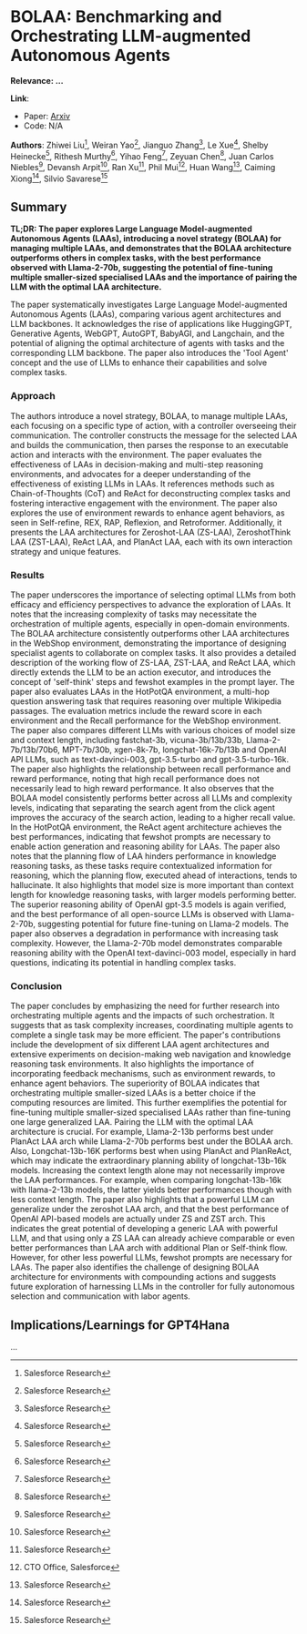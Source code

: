 <!--- Created using: ... --->
<!--- Based on: 100.0% of the Paper --->
<!--- Reviewed: False --->
# BOLAA: Benchmarking and Orchestrating LLM-augmented Autonomous Agents

**Relevance: ...**

**Link**:
- Paper: [Arxiv](http://arxiv.org/pdf/2308.05960v1)
- Code: N/A

**Authors**: Zhiwei Liu[^1], Weiran Yao[^1], Jianguo Zhang[^1], Le Xue[^1], Shelby Heinecke[^1], Rithesh Murthy[^1], Yihao Feng[^1], Zeyuan Chen[^1], Juan Carlos Niebles[^1], Devansh Arpit[^1], Ran Xu[^1], Phil Mui[^2], Huan Wang[^1], Caiming Xiong[^1], Silvio Savarese[^1]

[^1]: Salesforce Research
[^2]: CTO Office, Salesforce

## Summary

**TL;DR: The paper explores Large Language Model-augmented Autonomous Agents (LAAs), introducing a novel strategy (BOLAA) for managing multiple LAAs, and demonstrates that the BOLAA architecture outperforms others in complex tasks, with the best performance observed with Llama-2-70b, suggesting the potential of fine-tuning multiple smaller-sized specialised LAAs and the importance of pairing the LLM with the optimal LAA architecture.**

The paper systematically investigates Large Language Model-augmented Autonomous Agents (LAAs), comparing various agent architectures and LLM backbones. It acknowledges the rise of applications like HuggingGPT, Generative Agents, WebGPT, AutoGPT, BabyAGI, and Langchain, and the potential of aligning the optimal architecture of agents with tasks and the corresponding LLM backbone. The paper also introduces the 'Tool Agent' concept and the use of LLMs to enhance their capabilities and solve complex tasks.

### Approach

The authors introduce a novel strategy, BOLAA, to manage multiple LAAs, each focusing on a specific type of action, with a controller overseeing their communication. The controller constructs the message for the selected LAA and builds the communication, then parses the response to an executable action and interacts with the environment. The paper evaluates the effectiveness of LAAs in decision-making and multi-step reasoning environments, and advocates for a deeper understanding of the effectiveness of existing LLMs in LAAs. It references methods such as Chain-of-Thoughts (CoT) and ReAct for deconstructing complex tasks and fostering interactive engagement with the environment. The paper also explores the use of environment rewards to enhance agent behaviors, as seen in Self-refine, REX, RAP, Reflexion, and Retroformer. Additionally, it presents the LAA architectures for Zeroshot-LAA (ZS-LAA), ZeroshotThink LAA (ZST-LAA), ReAct LAA, and PlanAct LAA, each with its own interaction strategy and unique features.

### Results

The paper underscores the importance of selecting optimal LLMs from both efficacy and efficiency perspectives to advance the exploration of LAAs. It notes that the increasing complexity of tasks may necessitate the orchestration of multiple agents, especially in open-domain environments. The BOLAA architecture consistently outperforms other LAA architectures in the WebShop environment, demonstrating the importance of designing specialist agents to collaborate on complex tasks. It also provides a detailed description of the working flow of ZS-LAA, ZST-LAA, and ReAct LAA, which directly extends the LLM to be an action executor, and introduces the concept of 'self-think' steps and fewshot examples in the prompt layer. The paper also evaluates LAAs in the HotPotQA environment, a multi-hop question answering task that requires reasoning over multiple Wikipedia passages. The evaluation metrics include the reward score in each environment and the Recall performance for the WebShop environment. The paper also compares different LLMs with various choices of model size and context length, including fastchat-3b, vicuna-3b/13b/33b, Llama-2-7b/13b/70b6, MPT-7b/30b, xgen-8k-7b, longchat-16k-7b/13b and OpenAI API LLMs, such as text-davinci-003, gpt-3.5-turbo and gpt-3.5-turbo-16k. The paper also highlights the relationship between recall performance and reward performance, noting that high recall performance does not necessarily lead to high reward performance. It also observes that the BOLAA model consistently performs better across all LLMs and complexity levels, indicating that separating the search agent from the click agent improves the accuracy of the search action, leading to a higher recall value. In the HotPotQA environment, the ReAct agent architecture achieves the best performances, indicating that fewshot prompts are necessary to enable action generation and reasoning ability for LAAs. The paper also notes that the planning flow of LAA hinders performance in knowledge reasoning tasks, as these tasks require contextualized information for reasoning, which the planning flow, executed ahead of interactions, tends to hallucinate. It also highlights that model size is more important than context length for knowledge reasoning tasks, with larger models performing better. The superior reasoning ability of OpenAI gpt-3.5 models is again verified, and the best performance of all open-source LLMs is observed with Llama-2-70b, suggesting potential for future fine-tuning on Llama-2 models. The paper also observes a degradation in performance with increasing task complexity. However, the Llama-2-70b model demonstrates comparable reasoning ability with the OpenAI text-davinci-003 model, especially in hard questions, indicating its potential in handling complex tasks.

### Conclusion

The paper concludes by emphasizing the need for further research into orchestrating multiple agents and the impacts of such orchestration. It suggests that as task complexity increases, coordinating multiple agents to complete a single task may be more efficient. The paper's contributions include the development of six different LAA agent architectures and extensive experiments on decision-making web navigation and knowledge reasoning task environments. It also highlights the importance of incorporating feedback mechanisms, such as environment rewards, to enhance agent behaviors. The superiority of BOLAA indicates that orchestrating multiple smaller-sized LAAs is a better choice if the computing resources are limited. This further exemplifies the potential for fine-tuning multiple smaller-sized specialised LAAs rather than fine-tuning one large generalized LAA. Pairing the LLM with the optimal LAA architecture is crucial. For example, Llama-2-13b performs best under PlanAct LAA arch while Llama-2-70b performs best under the BOLAA arch. Also, Longchat-13b-16K performs best when using PlanAct and PlanReAct, which may indicate the extraordinary planning ability of longchat-13b-16k models. Increasing the context length alone may not necessarily improve the LAA performances. For example, when comparing longchat-13b-16k with llama-2-13b models, the latter yields better performances though with less context length. The paper also highlights that a powerful LLM can generalize under the zeroshot LAA arch, and that the best performance of OpenAI API-based models are actually under ZS and ZST arch. This indicates the great potential of developing a generic LAA with powerful LLM, and that using only a ZS LAA can already achieve comparable or even better performances than LAA arch with additional Plan or Self-think flow. However, for other less powerful LLMs, fewshot prompts are necessary for LAAs. The paper also identifies the challenge of designing BOLAA architecture for environments with compounding actions and suggests future exploration of harnessing LLMs in the controller for fully autonomous selection and communication with labor agents.

## Implications/Learnings for GPT4Hana

...
